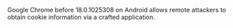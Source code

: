 Google Chrome before 18.0.1025308 on Android allows remote attackers to obtain cookie information via a crafted application.